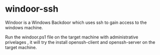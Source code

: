# windoor-ssh
Windoor is a Windows Backdoor which uses ssh to gain access to the windows machine. 


Run the windoor.ps1 file on the target machine with administrative privelages , it will try the install openssh-client and openssh-server on the target machine.
